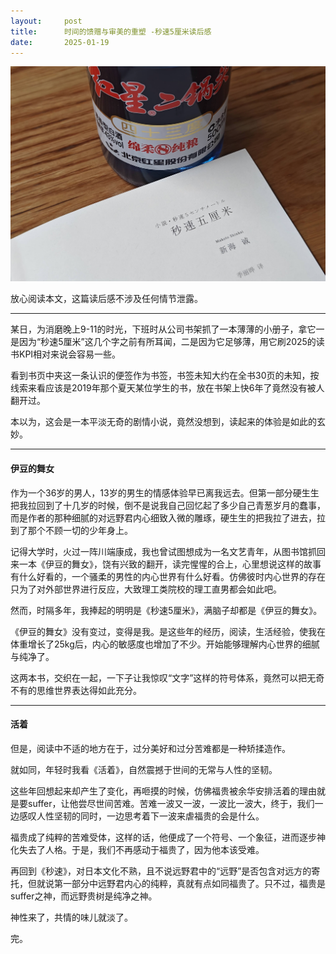 ```yaml
---
layout:     post
title:      时间的馈赠与审美的重塑 -秒速5厘米读后感
date:       2025-01-19
---
```

![秒速5厘米](/images/202502/5cm.png)


放心阅读本文，这篇读后感不涉及任何情节泄露。


---


某日，为消磨晚上9-11的时光，下班时从公司书架抓了一本薄薄的小册子，拿它一是因为“秒速5厘米”这几个字之前有所耳闻，二是因为它足够薄，用它刷2025的读书KPI相对来说会容易一些。

看到书页中夹这一条认识的便签作为书签，书签未知大约在全书30页的未知，按线索来看应该是2019年那个夏天某位学生的书，放在书架上快6年了竟然没有被人翻开过。

本以为，这会是一本平淡无奇的剧情小说，竟然没想到，读起来的体验是如此的玄妙。


---

#### 伊豆的舞女

作为一个36岁的男人，13岁的男生的情感体验早已离我远去。但第一部分硬生生把我拉回到了十几岁的时候，倒不是说我自己回忆起了多少自己青葱岁月的蠢事，而是作者的那种细腻的对远野君内心细致入微的雕琢，硬生生的把我拉了进去，拉到了那个不顾一切的少年身上。

记得大学时，火过一阵川端康成，我也曾试图想成为一名文艺青年，从图书馆抓回来一本《伊豆的舞女》，饶有兴致的翻开，读完惺惺的合上，心里想说这样的故事有什么好看的，一个骚柔的男性的内心世界有什么好看。仿佛彼时内心世界的存在只为了对外部世界进行反应，大致理工类院校的理工直男都会如此吧。

然而，时隔多年，我捧起的明明是《秒速5厘米》，满脑子却都是《伊豆的舞女》。

《伊豆的舞女》没有变过，变得是我。是这些年的经历，阅读，生活经验，使我在体重增长了25kg后，内心的敏感度也增加了不少。开始能够理解内心世界的细腻与纯净了。

这两本书，交织在一起，一下子让我惊叹“文字”这样的符号体系，竟然可以把无奇不有的思维世界表达得如此充分。


---

#### 活着

但是，阅读中不适的地方在于，过分美好和过分苦难都是一种矫揉造作。

就如同，年轻时我看《活着》，自然震撼于世间的无常与人性的坚韧。

这些年回想起来却产生了变化，再咂摸的时候，仿佛福贵被余华安排活着的理由就是要suffer，让他尝尽世间苦难。苦难一波又一波，一波比一波大，终于，我们一边感叹人性坚韧的同时，一边思考着下一波来虐福贵的会是什么。

福贵成了纯粹的苦难受体，这样的话，他便成了一个符号、一个象征，进而逐步神化失去了人格。于是，我们不再感动于福贵了，因为他本该受难。

再回到《秒速》，对日本文化不熟，且不说远野君中的“远野”是否包含对远方的寄托，但就说第一部分中远野君内心的纯粹，真就有点如同福贵了。只不过，福贵是suffer之神，而远野贵树是纯净之神。

神性来了，共情的味儿就淡了。



完。


